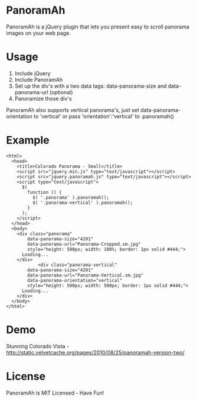 # PanoramAh

PanoramAh is a jQuery plugin that lets you present easy to scroll panorama images on your web page.

# Usage

1. Include jQuery
2. Include PanoramAh
3. Set up the div's with a two data tags: data-panorama-size and data-panorama-url (optional)
4. Panoramize those div's

PanoramAh also supports vertical panorama's, just set data-panorama-orientation to 'vertical' or pass 'orientation':'vertical' to .panoramah()

# Example

    <html>
      <head>
        <title>Colorado Panorama - Small</title>
        <script src="jquery.min.js" type="text/javascript"></script>
        <script src="jquery.panoramah.js" type="text/javascript"></script>
        <script type="text/javascript">
          $(
            function () {
              $( '.panorama' ).panoramah();
              $( '.panorama-vertical' ).panoramah();
            }
          );
        </script>
      </head>
      <body>
        <div class="panorama"
            data-panorama-size="4201"
            data-panorama-url="Panorama-Cropped.sm.jpg"
            style="height: 500px; width: 100%; border: 1px solid #444;">
          Loading...
        </div>
				<div class="panorama-vertical"
            data-panorama-size="4201"
            data-panorama-url="Panorama-Vertical.sm.jpg"
            data-panorama-orientation="vertical"
            style="height: 500px; width: 500px; border: 1px solid #444;">
          Loading...
        </div>
      </body>
    </html>

# Demo

Stunning Colorado Vista - <http://static.velvetcache.org/pages/2010/08/25/panoramah-version-two/>

# License

PanoramAh is MIT Licensed - Have Fun!

